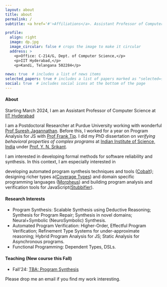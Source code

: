 ```yaml
---
layout: about
title: about
permalink: /
subtitle: <a href='#'>Affiliations</a>. Assistant Professor of Computer Science@IITH.

profile:
  align: right
  image: dp.jpg
  image_circular: false # crops the image to make it circular
  address: >
    <p>Office: C-214/G, Dept. of Computer Science,</p>
    <p>IIT Hyderabad,</p>
    <p>Kandi, Telangana 502284</p>

news: true  # includes a list of news items
selected_papers: true # includes a list of papers marked as "selected={true}"
social: true  # includes social icons at the bottom of the page
---
```

#### About
Starting March 2024, I am an Assistant Professor of Computer Science at [IIT Hyderabad](https://cse.iith.ac.in)

I am a Postdoctoral Researcher at Purdue University working with wonderful [Prof Suresh Jagannathan](https://www.cs.purdue.edu/homes/suresh/). Before this, I worked for a year on Program Analysis for JS with [Prof Frank Tip](http://www.franktip.org/). I did my PhD dissertation on _verifying behavioral properties of complex programs_ at [Indian Institute of Science, India](https://www.csa.iisc.ac.in/) under [Prof. Y. N. Srikant](https://drona.csa.iisc.ac.in/~srikant/).

I am interested in developing formal methods for software reliability and synthesis. In this context, I am especially interested in

developing automated program synthesis techniques and tools ([Cobalt](https://aegis-iisc.github.io/assets/pdf/OOPSLA23.pdf)); designing richer types a([Coverage Types](https://aegis-iisc.github.io/assets/pdf/poirotpreprint.pdf)) and domain specific programming languages ([Morpheus](https://arxiv.org/abs/2305.07901v1)) and building program analysis and verification tools for JavaScript([Stubbifier](https://aegis-iisc.github.io/assets/pdf/JESE.pdf)).

#### Research Interests

-   Program Synthesis: Scalable Synthesis using Deductive Reasoning; Synthesis for Program Repair; Synthesis in novel domains; Neural+Symbolic (NeuroSymbolic) Synthesis.
-   Automated Program Verification: Higher-Order, Effectful Program Verification; Refinement Type Systems for under-approximate reasoning; Hybrid Program Analysis for JS; 
Static Analysis for Asynchronous programs. 
-   Functional Programming: Dependent Types, DSLs.
  
#### Teaching  (New course this Fall)

-   Fall'24: [TBA: Program Synthesis]()

<!--

I am interested in developing techniques and tools to help developers build reliable, secure and efficient Software. In this context, I am especially interested in building program analysis and verification tools, designing programming languages, and developing automated program synthesis techniques for programs with effects, dynamic features and asynchronous semantics.

  

Recently, I have worked on developing a component-based program synthesis tool (**Cobalt**) to synthesize

correct programs using effectful libraries. Previously, I have worked on designing a domain-specific language (**Morpheus**) with support for rich refinement types to reason about the correctness of effectful Parser Combinator programs. Before that, I also developed static and dynamic program analysis techniques for Android (**AsyncDroid**) and Javascript programs (**Stubbifier**). -->

  

<!-- <span style="color:red"> **I am currently in the job market, preferably in India.** </span> -->

<!-- <font color='red'>**I am currently in the job market, preferably in India.**</font>

My statements are as follows: ([CV](assets/pdf/ashish_cv.pdf), [Research statement](assets/pdf/research.pdf), [Teaching statement](assets/pdf/teaching.pdf)).-->

Please drop me an email if you find my work interesting.